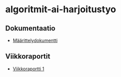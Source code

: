 # algoritmit-ai-harjoitustyo

## Dokumentaatio

- [Määrittelydokumentti](https://github.com/ThomasGrundstrom/algoritmit-ai-harjoitustyo/blob/main/dokumentaatio/maarittelydokumentti.md)


## Viikkoraportit

- [Viikkoraportti 1](https://github.com/ThomasGrundstrom/algoritmit-ai-harjoitustyo/blob/main/dokumentaatio/viikkoraportti1.md)

